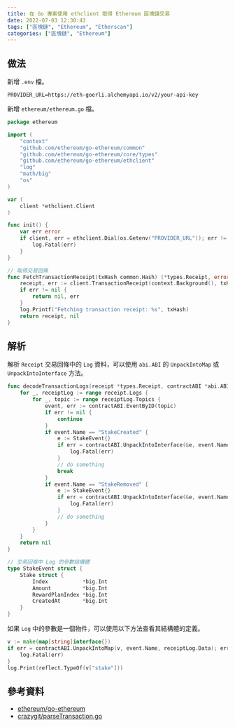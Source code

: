 ```yaml
---
title: 在 Go 專案使用 ethclient 取得 Ethereum 區塊鏈交易
date: 2022-07-03 12:30:43
tags: ["區塊鏈", "Ethereum", "Etherscan"]
categories: ["區塊鏈", "Ethereum"]
---
```


## 做法

新增 `.env` 檔。

```ENV
PROVIDER_URL=https://eth-goerli.alchemyapi.io/v2/your-api-key
```

新增 `ethereum/ethereum.go` 檔。

```GO
package ethereum

import (
	"context"
	"github.com/ethereum/go-ethereum/common"
	"github.com/ethereum/go-ethereum/core/types"
	"github.com/ethereum/go-ethereum/ethclient"
	"log"
	"math/big"
	"os"
)

var (
	client *ethclient.Client
)

func init() {
	var err error
	if client, err = ethclient.Dial(os.Getenv("PROVIDER_URL")); err != nil {
		log.Fatal(err)
	}
}

// 取得交易回條
func FetchTransactionReceipt(txHash common.Hash) (*types.Receipt, error) {
	receipt, err := client.TransactionReceipt(context.Background(), txHash)
	if err != nil {
		return nil, err
	}
	log.Printf("Fetching transaction receipt: %s", txHash)
	return receipt, nil
}
```

## 解析

解析 `Receipt` 交易回條中的 `Log` 資料，可以使用 `abi.ABI` 的 `UnpackIntoMap` 或 `UnpackIntoInterface` 方法。

```GO
func decodeTransactionLogs(receipt *types.Receipt, contractABI *abi.ABI) error {
	for _, receiptLog := range receipt.Logs {
		for _, topic := range receiptLog.Topics {
			event, err := contractABI.EventByID(topic)
			if err != nil {
				continue
			}
			if event.Name == "StakeCreated" {
				e := StakeEvent{}
				if err = contractABI.UnpackIntoInterface(&e, event.Name, receiptLog.Data); err != nil {
					log.Fatal(err)
				}
				// do something
				break
			}
			if event.Name == "StakeRemoved" {
				e := StakeEvent{}
				if err = contractABI.UnpackIntoInterface(&e, event.Name, receiptLog.Data); err != nil {
					log.Fatal(err)
				}
				// do something
			}
		}
	}
	return nil
}

// 交易回條中 Log 的參數結構體
type StakeEvent struct {
	Stake struct {
		Index           *big.Int
		Amount          *big.Int
		RewardPlanIndex *big.Int
		CreatedAt       *big.Int
	}
}
```

如果 `Log` 中的參數是一個物件，可以使用以下方法查看其結構體的定義。

```GO
v := make(map[string]interface{})
if err = contractABI.UnpackIntoMap(v, event.Name, receiptLog.Data); err != nil {
	log.Fatal(err)
}
log.Print(reflect.TypeOf(v["stake"]))
```

## 參考資料

- [ethereum/go-ethereum](https://pkg.go.dev/github.com/ethereum/go-ethereum/accounts)
- [crazygit/parseTransaction.go](https://gist.github.com/crazygit/9279a3b26461d7cb03e807a6362ec855)
